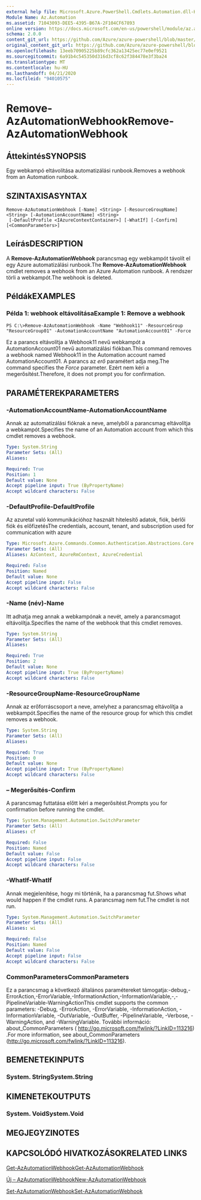 ```yaml
---
external help file: Microsoft.Azure.PowerShell.Cmdlets.Automation.dll-Help.xml
Module Name: Az.Automation
ms.assetid: 71043093-DEE5-4395-B67A-2F104CF67893
online version: https://docs.microsoft.com/en-us/powershell/module/az.automation/remove-azautomationwebhook
schema: 2.0.0
content_git_url: https://github.com/Azure/azure-powershell/blob/master/src/Automation/Automation/help/Remove-AzAutomationWebhook.md
original_content_git_url: https://github.com/Azure/azure-powershell/blob/master/src/Automation/Automation/help/Remove-AzAutomationWebhook.md
ms.openlocfilehash: 13eeb70905225b89cfc362a13425ec77e0ef9521
ms.sourcegitcommit: 6a91b4c545350d316d3cf8c62f384478e3f3ba24
ms.translationtype: MT
ms.contentlocale: hu-HU
ms.lasthandoff: 04/21/2020
ms.locfileid: "94010575"
---
```

# <span data-ttu-id="98199-101">Remove-AzAutomationWebhook</span><span class="sxs-lookup"><span data-stu-id="98199-101">Remove-AzAutomationWebhook</span></span>

## <span data-ttu-id="98199-102">Áttekintés</span><span class="sxs-lookup"><span data-stu-id="98199-102">SYNOPSIS</span></span>
<span data-ttu-id="98199-103">Egy webkampó eltávolítása automatizálási runbook.</span><span class="sxs-lookup"><span data-stu-id="98199-103">Removes a webhook from an Automation runbook.</span></span>

## <span data-ttu-id="98199-104">SZINTAXISA</span><span class="sxs-lookup"><span data-stu-id="98199-104">SYNTAX</span></span>

```
Remove-AzAutomationWebhook [-Name] <String> [-ResourceGroupName] <String> [-AutomationAccountName] <String>
 [-DefaultProfile <IAzureContextContainer>] [-WhatIf] [-Confirm] [<CommonParameters>]
```

## <span data-ttu-id="98199-105">Leírás</span><span class="sxs-lookup"><span data-stu-id="98199-105">DESCRIPTION</span></span>
<span data-ttu-id="98199-106">A **Remove-AzAutomationWebhook** parancsmag egy webkampót távolít el egy Azure automatizálási runbook.</span><span class="sxs-lookup"><span data-stu-id="98199-106">The **Remove-AzAutomationWebhook** cmdlet removes a webhook from an Azure Automation runbook.</span></span>
<span data-ttu-id="98199-107">A rendszer törli a webkampót.</span><span class="sxs-lookup"><span data-stu-id="98199-107">The webhook is deleted.</span></span>

## <span data-ttu-id="98199-108">Példák</span><span class="sxs-lookup"><span data-stu-id="98199-108">EXAMPLES</span></span>

### <span data-ttu-id="98199-109">Példa 1: webhook eltávolítása</span><span class="sxs-lookup"><span data-stu-id="98199-109">Example 1: Remove a webhook</span></span>
```
PS C:\>Remove-AzAutomationWebhook -Name "Webhook11" -ResourceGroup "ResourceGroup01" -AutomationAccountName "AutomationAccount01" -Force
```

<span data-ttu-id="98199-110">Ez a parancs eltávolítja a Webhook11 nevű webkampót a AutomationAccount01 nevű automatizálási fiókban.</span><span class="sxs-lookup"><span data-stu-id="98199-110">This command removes a webhook named Webhook11 in the Automation account named AutomationAccount01.</span></span>
<span data-ttu-id="98199-111">A parancs az *erő* paramétert adja meg.</span><span class="sxs-lookup"><span data-stu-id="98199-111">The command specifies the *Force* parameter.</span></span>
<span data-ttu-id="98199-112">Ezért nem kéri a megerősítést.</span><span class="sxs-lookup"><span data-stu-id="98199-112">Therefore, it does not prompt you for confirmation.</span></span>

## <span data-ttu-id="98199-113">PARAMÉTEREK</span><span class="sxs-lookup"><span data-stu-id="98199-113">PARAMETERS</span></span>

### <span data-ttu-id="98199-114">-AutomationAccountName</span><span class="sxs-lookup"><span data-stu-id="98199-114">-AutomationAccountName</span></span>
<span data-ttu-id="98199-115">Annak az automatizálási fióknak a neve, amelyből a parancsmag eltávolítja a webkampót.</span><span class="sxs-lookup"><span data-stu-id="98199-115">Specifies the name of an Automation account from which this cmdlet removes a webhook.</span></span>

```yaml
Type: System.String
Parameter Sets: (All)
Aliases:

Required: True
Position: 1
Default value: None
Accept pipeline input: True (ByPropertyName)
Accept wildcard characters: False
```

### <span data-ttu-id="98199-116">-DefaultProfile</span><span class="sxs-lookup"><span data-stu-id="98199-116">-DefaultProfile</span></span>
<span data-ttu-id="98199-117">Az azuretal való kommunikációhoz használt hitelesítő adatok, fiók, bérlői fiók és előfizetés</span><span class="sxs-lookup"><span data-stu-id="98199-117">The credentials, account, tenant, and subscription used for communication with azure</span></span>

```yaml
Type: Microsoft.Azure.Commands.Common.Authentication.Abstractions.Core.IAzureContextContainer
Parameter Sets: (All)
Aliases: AzContext, AzureRmContext, AzureCredential

Required: False
Position: Named
Default value: None
Accept pipeline input: False
Accept wildcard characters: False
```

### <span data-ttu-id="98199-118">-Name (név)</span><span class="sxs-lookup"><span data-stu-id="98199-118">-Name</span></span>
<span data-ttu-id="98199-119">Itt adhatja meg annak a webkampónak a nevét, amely a parancsmagot eltávolítja.</span><span class="sxs-lookup"><span data-stu-id="98199-119">Specifies the name of the webhook that this cmdlet removes.</span></span>

```yaml
Type: System.String
Parameter Sets: (All)
Aliases:

Required: True
Position: 2
Default value: None
Accept pipeline input: True (ByPropertyName)
Accept wildcard characters: False
```

### <span data-ttu-id="98199-120">-ResourceGroupName</span><span class="sxs-lookup"><span data-stu-id="98199-120">-ResourceGroupName</span></span>
<span data-ttu-id="98199-121">Annak az erőforráscsoport a neve, amelyhez a parancsmag eltávolítja a webkampót.</span><span class="sxs-lookup"><span data-stu-id="98199-121">Specifies the name of the resource group for which this cmdlet removes a webhook.</span></span>

```yaml
Type: System.String
Parameter Sets: (All)
Aliases:

Required: True
Position: 0
Default value: None
Accept pipeline input: True (ByPropertyName)
Accept wildcard characters: False
```

### <span data-ttu-id="98199-122">– Megerősítés</span><span class="sxs-lookup"><span data-stu-id="98199-122">-Confirm</span></span>
<span data-ttu-id="98199-123">A parancsmag futtatása előtt kéri a megerősítést.</span><span class="sxs-lookup"><span data-stu-id="98199-123">Prompts you for confirmation before running the cmdlet.</span></span>

```yaml
Type: System.Management.Automation.SwitchParameter
Parameter Sets: (All)
Aliases: cf

Required: False
Position: Named
Default value: False
Accept pipeline input: False
Accept wildcard characters: False
```

### <span data-ttu-id="98199-124">-WhatIf</span><span class="sxs-lookup"><span data-stu-id="98199-124">-WhatIf</span></span>
<span data-ttu-id="98199-125">Annak megjelenítése, hogy mi történik, ha a parancsmag fut.</span><span class="sxs-lookup"><span data-stu-id="98199-125">Shows what would happen if the cmdlet runs.</span></span>
<span data-ttu-id="98199-126">A parancsmag nem fut.</span><span class="sxs-lookup"><span data-stu-id="98199-126">The cmdlet is not run.</span></span>

```yaml
Type: System.Management.Automation.SwitchParameter
Parameter Sets: (All)
Aliases: wi

Required: False
Position: Named
Default value: False
Accept pipeline input: False
Accept wildcard characters: False
```

### <span data-ttu-id="98199-127">CommonParameters</span><span class="sxs-lookup"><span data-stu-id="98199-127">CommonParameters</span></span>
<span data-ttu-id="98199-128">Ez a parancsmag a következő általános paramétereket támogatja:-debug,-ErrorAction,-ErrorVariable,-InformationAction,-InformationVariable,-,-PipelineVariable-WarningAction</span><span class="sxs-lookup"><span data-stu-id="98199-128">This cmdlet supports the common parameters: -Debug, -ErrorAction, -ErrorVariable, -InformationAction, -InformationVariable, -OutVariable, -OutBuffer, -PipelineVariable, -Verbose, -WarningAction, and -WarningVariable.</span></span> <span data-ttu-id="98199-129">További információ: about_CommonParameters ( http://go.microsoft.com/fwlink/?LinkID=113216) .</span><span class="sxs-lookup"><span data-stu-id="98199-129">For more information, see about_CommonParameters (http://go.microsoft.com/fwlink/?LinkID=113216).</span></span>

## <span data-ttu-id="98199-130">BEMENETEK</span><span class="sxs-lookup"><span data-stu-id="98199-130">INPUTS</span></span>

### <span data-ttu-id="98199-131">System. String</span><span class="sxs-lookup"><span data-stu-id="98199-131">System.String</span></span>

## <span data-ttu-id="98199-132">KIMENETEK</span><span class="sxs-lookup"><span data-stu-id="98199-132">OUTPUTS</span></span>

### <span data-ttu-id="98199-133">System. Void</span><span class="sxs-lookup"><span data-stu-id="98199-133">System.Void</span></span>

## <span data-ttu-id="98199-134">MEGJEGYZI</span><span class="sxs-lookup"><span data-stu-id="98199-134">NOTES</span></span>

## <span data-ttu-id="98199-135">KAPCSOLÓDÓ HIVATKOZÁSOK</span><span class="sxs-lookup"><span data-stu-id="98199-135">RELATED LINKS</span></span>

[<span data-ttu-id="98199-136">Get-AzAutomationWebhook</span><span class="sxs-lookup"><span data-stu-id="98199-136">Get-AzAutomationWebhook</span></span>](./Get-AzAutomationWebhook.md)

[<span data-ttu-id="98199-137">Új – AzAutomationWebhook</span><span class="sxs-lookup"><span data-stu-id="98199-137">New-AzAutomationWebhook</span></span>](./New-AzAutomationWebhook.md)

[<span data-ttu-id="98199-138">Set-AzAutomationWebhook</span><span class="sxs-lookup"><span data-stu-id="98199-138">Set-AzAutomationWebhook</span></span>](./Set-AzAutomationWebhook.md)


